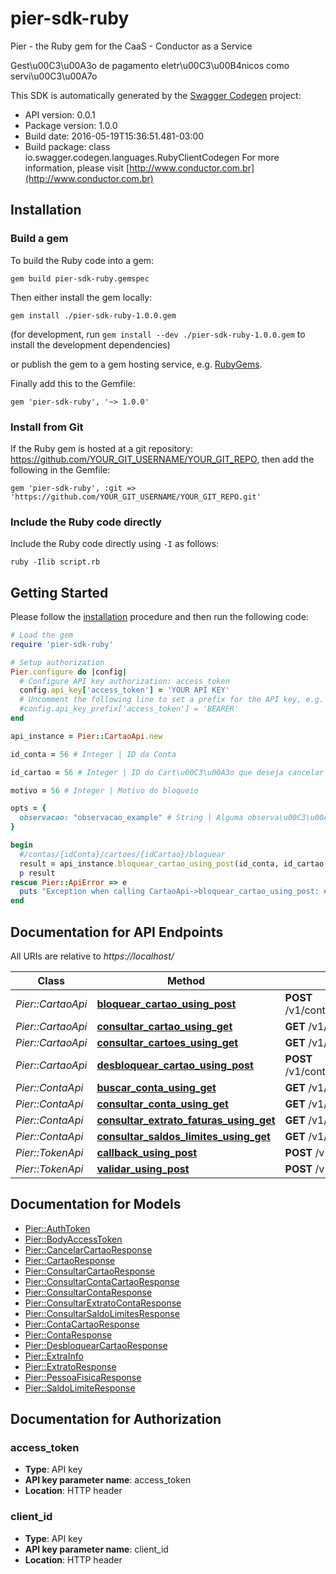 # pier-sdk-ruby

Pier - the Ruby gem for the CaaS - Conductor as a Service

Gest\u00C3\u00A3o de pagamento eletr\u00C3\u00B4nicos como servi\u00C3\u00A7o

This SDK is automatically generated by the [Swagger Codegen](https://github.com/swagger-api/swagger-codegen) project:

- API version: 0.0.1
- Package version: 1.0.0
- Build date: 2016-05-19T15:36:51.481-03:00
- Build package: class io.swagger.codegen.languages.RubyClientCodegen
For more information, please visit [http://www.conductor.com.br](http://www.conductor.com.br)

## Installation

### Build a gem

To build the Ruby code into a gem:

```shell
gem build pier-sdk-ruby.gemspec
```

Then either install the gem locally:

```shell
gem install ./pier-sdk-ruby-1.0.0.gem
```
(for development, run `gem install --dev ./pier-sdk-ruby-1.0.0.gem` to install the development dependencies)

or publish the gem to a gem hosting service, e.g. [RubyGems](https://rubygems.org/).

Finally add this to the Gemfile:

    gem 'pier-sdk-ruby', '~> 1.0.0'

### Install from Git

If the Ruby gem is hosted at a git repository: https://github.com/YOUR_GIT_USERNAME/YOUR_GIT_REPO, then add the following in the Gemfile:

    gem 'pier-sdk-ruby', :git => 'https://github.com/YOUR_GIT_USERNAME/YOUR_GIT_REPO.git'

### Include the Ruby code directly

Include the Ruby code directly using `-I` as follows:

```shell
ruby -Ilib script.rb
```

## Getting Started

Please follow the [installation](#installation) procedure and then run the following code:
```ruby
# Load the gem
require 'pier-sdk-ruby'

# Setup authorization
Pier.configure do |config|
  # Configure API key authorization: access_token
  config.api_key['access_token'] = 'YOUR API KEY'
  # Uncomment the following line to set a prefix for the API key, e.g. 'BEARER' (defaults to nil)
  #config.api_key_prefix['access_token'] = 'BEARER'
end

api_instance = Pier::CartaoApi.new

id_conta = 56 # Integer | ID da Conta

id_cartao = 56 # Integer | ID do Cart\u00C3\u00A3o que deseja cancelar

motivo = 56 # Integer | Motivo do bloqueio

opts = { 
  observacao: "observacao_example" # String | Alguma observa\u00C3\u00A7\u00C3\u00A3o para o bloqueio
}

begin
  #/contas/{idConta}/cartoes/{idCartao}/bloquear
  result = api_instance.bloquear_cartao_using_post(id_conta, id_cartao, motivo, opts)
  p result
rescue Pier::ApiError => e
  puts "Exception when calling CartaoApi->bloquear_cartao_using_post: #{e}"
end

```

## Documentation for API Endpoints

All URIs are relative to *https://localhost/*

Class | Method | HTTP request | Description
------------ | ------------- | ------------- | -------------
*Pier::CartaoApi* | [**bloquear_cartao_using_post**](docs/CartaoApi.md#bloquear_cartao_using_post) | **POST** /v1/contas/{idConta}/cartoes/{idCartao}/bloquear | /contas/{idConta}/cartoes/{idCartao}/bloquear
*Pier::CartaoApi* | [**consultar_cartao_using_get**](docs/CartaoApi.md#consultar_cartao_using_get) | **GET** /v1/contas/{idConta}/cartoes/{idCartao} | /contas/{idConta}/cartoes/{idCartao}
*Pier::CartaoApi* | [**consultar_cartoes_using_get**](docs/CartaoApi.md#consultar_cartoes_using_get) | **GET** /v1/contas/{idConta}/cartoes | /contas/{idConta}/cartoes
*Pier::CartaoApi* | [**desbloquear_cartao_using_post**](docs/CartaoApi.md#desbloquear_cartao_using_post) | **POST** /v1/contas/{idConta}/cartoes/{idCartao}/desbloquear | /contas/{idConta}/cartoes/{idCartao}/desbloquear
*Pier::ContaApi* | [**buscar_conta_using_get**](docs/ContaApi.md#buscar_conta_using_get) | **GET** /v1/contas/buscar | /contas/buscar
*Pier::ContaApi* | [**consultar_conta_using_get**](docs/ContaApi.md#consultar_conta_using_get) | **GET** /v1/contas/{idConta} | /contas/{idConta}
*Pier::ContaApi* | [**consultar_extrato_faturas_using_get**](docs/ContaApi.md#consultar_extrato_faturas_using_get) | **GET** /v1/contas/{idConta}/faturas | /contas/{idConta}/faturas
*Pier::ContaApi* | [**consultar_saldos_limites_using_get**](docs/ContaApi.md#consultar_saldos_limites_using_get) | **GET** /v1/contas/{idConta}/limites | /contas/{idConta}/limites
*Pier::TokenApi* | [**callback_using_post**](docs/TokenApi.md#callback_using_post) | **POST** /v1/tokens/callback | /tokens/callback
*Pier::TokenApi* | [**validar_using_post**](docs/TokenApi.md#validar_using_post) | **POST** /v1/tokens/validar | /tokens/validar


## Documentation for Models

 - [Pier::AuthToken](docs/AuthToken.md)
 - [Pier::BodyAccessToken](docs/BodyAccessToken.md)
 - [Pier::CancelarCartaoResponse](docs/CancelarCartaoResponse.md)
 - [Pier::CartaoResponse](docs/CartaoResponse.md)
 - [Pier::ConsultarCartaoResponse](docs/ConsultarCartaoResponse.md)
 - [Pier::ConsultarContaCartaoResponse](docs/ConsultarContaCartaoResponse.md)
 - [Pier::ConsultarContaResponse](docs/ConsultarContaResponse.md)
 - [Pier::ConsultarExtratoContaResponse](docs/ConsultarExtratoContaResponse.md)
 - [Pier::ConsultarSaldoLimitesResponse](docs/ConsultarSaldoLimitesResponse.md)
 - [Pier::ContaCartaoResponse](docs/ContaCartaoResponse.md)
 - [Pier::ContaResponse](docs/ContaResponse.md)
 - [Pier::DesbloquearCartaoResponse](docs/DesbloquearCartaoResponse.md)
 - [Pier::ExtraInfo](docs/ExtraInfo.md)
 - [Pier::ExtratoResponse](docs/ExtratoResponse.md)
 - [Pier::PessoaFisicaResponse](docs/PessoaFisicaResponse.md)
 - [Pier::SaldoLimiteResponse](docs/SaldoLimiteResponse.md)


## Documentation for Authorization


### access_token

- **Type**: API key
- **API key parameter name**: access_token
- **Location**: HTTP header

### client_id

- **Type**: API key
- **API key parameter name**: client_id
- **Location**: HTTP header

